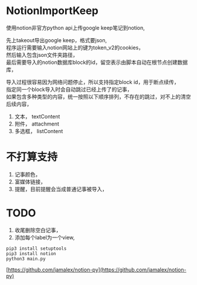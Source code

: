# NotionImportKeep

使用notion非官方python api上传google keep笔记到notion,

先上takeout导出google keep，格式要json,  
程序运行需要输入notion网站上的键为token_v2的cookies，  
然后输入包含json文件夹路径，  
最后需要导入的notion数据库block的id，留空表示由脚本自动在根节点创建数据库，

导入过程很容易因为网络问题停止，所以支持指定block id，用于断点续传，  
指定同一个block导入时会自动跳过已经上传了的记事，  
如果包含多种类型的内容，统一按照以下顺序排列，不存在的跳过，对不上的清空后续内容，

1. 文本， textContent
1. 附件， attachment
1. 多选框， listContent

# 不打算支持

1. 记事颜色，
2. 富媒体链接，
3. 提醒，目前提醒会当成普通记事被导入，

# TODO

1. 收尾删除空白记事，
2. 添加每个label为一个view,

```shell
pip3 install setuptools
pip3 install notion
python3 main.py
```

[https://github.com/jamalex/notion-py](https://github.com/jamalex/notion-py)
